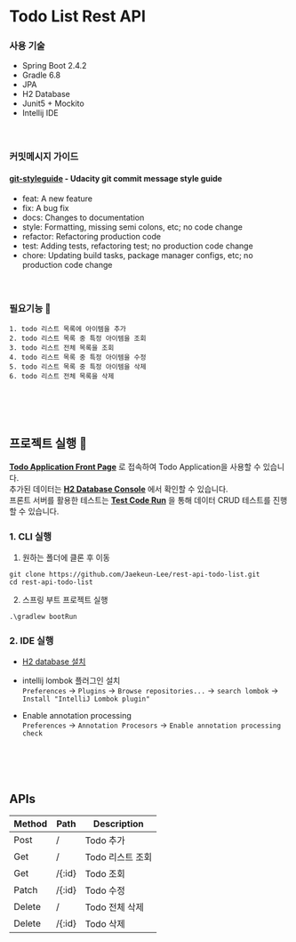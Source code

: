 # Todo List Rest API



### 사용 기술 
* Spring Boot 2.4.2
* Gradle 6.8  
* JPA
* H2 Database
* Junit5 + Mockito
* Intellij IDE

　

### 커밋메시지 가이드
#### [git-styleguide](https://udacity.github.io/git-styleguide/) - Udacity git commit message style guide

* feat: A new feature
* fix: A bug fix
* docs: Changes to documentation
* style: Formatting, missing semi colons, etc; no code change
* refactor: Refactoring production code
* test: Adding tests, refactoring test; no production code change
* chore: Updating build tasks, package manager configs, etc; no production code change

　

### 필요기능 :seedling:

```
1. todo 리스트 목록에 아이템을 추가  
2. todo 리스트 목록 중 특정 아이템을 조회  
3. todo 리스트 전체 목록을 조회  
4. todo 리스트 목록 중 특정 아이템을 수정  
5. todo 리스트 목록 중 특정 아이템을 삭제  
6. todo 리스트 전체 목록을 삭제  
```
 

　


　

## 프로젝트 실행 :bookmark:

**[Todo Application Front Page](https://todobackend.com/client/index.html?http://localhost:8080/)** 로 접속하여 Todo Application을 사용할 수 있습니다.  
추가된 데이터는 **[H2 Database Console](http://localhost:8080/h2-console)** 에서 확인할 수 있습니다.  
프론트 서버를 활용한 테스트는 **[Test Code Run](https://todobackend.com/specs/index.html?http://localhost:8080/)** 을 통해 데이터 CRUD 테스트를 진행할 수 있습니다.



### 1. CLI 실행


1. 원하는 폴더에 클론 후 이동
```
git clone https://github.com/Jaekeun-Lee/rest-api-todo-list.git
cd rest-api-todo-list
```
2. 스프링 부트 프로젝트 실행
```
.\gradlew bootRun
```



### 2. IDE 실행


* [H2 database 설치](https://www.h2database.com/html/download.html)

* intellij lombok 플러그인 설치  
  `Preferences` -> `Plugins` -> `Browse repositories...` -> `search lombok` -> `Install "IntelliJ Lombok plugin"`

* Enable annotation processing  
  `Preferences` -> `Annotation Procesors` -> `Enable annotation processing check`  



　

　


## APIs

|Method|Path|Description|
|------|---|-----|
|Post|/|Todo 추가|
|Get|/|Todo 리스트 조회|
|Get|/{:id}|Todo 조회|
|Patch|/{:id}|Todo 수정|
|Delete|/|Todo 전체 삭제|
|Delete|/{:id}|Todo 삭제|
